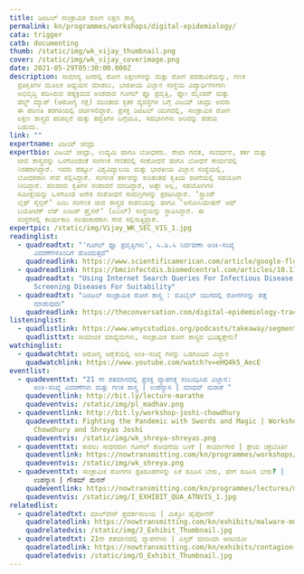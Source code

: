 ```yaml
---
title: ಡಿಜಿಟಲ್‌ ಸಾಂಕ್ರಾಮಿಕ ರೋಗ ಲಕ್ಷಣ ಶಾಸ್ತ್ರ
permalink: kn/programmes/workshops/digital-epidemiology/
cata: trigger
catb: documenting
thumb: /static/img/wk_vijay_thumbnail.png
cover: /static/img/wk_vijay_coverimage.png
date: 2021-05-29T05:30:00.000Z
description: ಸಾಮಾನ್ಯ ಜನರಲ್ಲಿ ರೋಗ ಲಕ್ಷಣಗಳನ್ನು ಮತ್ತು ರೋಗ ಹರಡುವಿಕೆಯನ್ನು, ಗಣಕ
  ಪ್ರತಿಕೃತಿಗಳ ಮೂಲಕ ಅಧ್ಯಯನ ಮಾಡಲು, ಭಾರತೀಯ ವಿಜ್ಞಾನ ಸಂಸ್ಥೆಯ ವಿದ್ಯಾರ್ಥಿಗಳಿಗಾಗಿ
  ಅಭಿವೃದ್ಧಿ ಪಡಿಸಿರುವ ಪಠ್ಯಕ್ರಮದ ಅಂಶವಾದ ಗೂಗಲ್‌ ಫ್ಲೂ ಪ್ರವೃತ್ತಿ, ಫ್ಲೋ ಮೈಂಡರ್‌ ಮತ್ತು
  ಹೆಲ್ಥ್‌ ಮ್ಯಾಪ್‌ (ಆರೋಗ್ಯ ನಕ್ಷೆ) ಮುಂತಾದ ಕೃತಕ ವ್ಯವಸ್ಥೆಗಳ ಬಗ್ಗೆ ವಿಜಯ್‌ ಚಂದ್ರು ಅವರು
  ಈ ಪರಿಣತಿ ತರಗತಿಯಲ್ಲಿ ಚರ್ಚಿಸಲಿದ್ದಾರೆ. ಪ್ರಸಕ್ತ ಡಿಜಿಟಲ್‌ ಯುಗದಲ್ಲಿ, ಸಾಂಕ್ರಾಮಿಕ ರೋಗ
  ಲಕ್ಷಣ ಶಾಸ್ತ್ರದ ಪರಿಕಲ್ಪನೆ ಮತ್ತು ಪದ್ಧತಿಗಳ ಬಗ್ಗೆಯೂ, ಸಹಭಾಗಿಗಳು ಅರಿವನ್ನು ಪಡೆಯ
  ಬಹುದು.
link: ""
expertname: ವಿಜಯ್‌ ಚಂದ್ರು
expertbio: ವಿಜಯ್‌ ಚಂದ್ರು, ಉದ್ಯಮಿ ಹಾಗೂ ಬೋಧಕರು. ರೇಖಾ ಗಣಿತ, ಸಂವರ್ಧನೆ, ತರ್ಕ ಮತ್ತು
  ಜೀವ ಶಾಸ್ತ್ರವನ್ನು ಒಳಗೊಂಡಂತೆ ಸಂಗಣಕ ಗಣಿತದಲ್ಲಿ ಸಂಶೋಧನೆ ಹಾಗೂ ಬೋಧನೆ ಕಾರ್ಯದಲ್ಲಿ
  ನಿರತರಾಗಿದ್ದಾರೆ. ಇವರು ಪರ್ಡ್ಯೂ ವಿಶ್ವವಿದ್ಯಾಲಯ ಮತ್ತು ಭಾರತೀಯ ವಿಜ್ಞಾನ ಸಂಸ್ಥೆಯಲ್ಲಿ,
  ಬೋಧಕರಾಗಿ ಸೇವೆ ಸಲ್ಲಿಸಿದ್ದಾರೆ. ಸಂಗಣಕ ತರ್ಕವನ್ನು ಕುರಿತಂತಹ ಕೃತಿಯ ರಚನೆಯಲ್ಲಿ ಸಹಯೋಗ
  ನೀಡಿದ್ದಾರೆ. ಹಲವಾರು ಕೃತಿಗಳ ಸಂಪಾದನೆ ಮಾಡಿದ್ದಾರೆ, ಅಷ್ಟೇ ಅಲ್ಲ, ಸಹಯೋಗಿಗಳ
  ಸಮೀಕ್ಷೆಯನ್ನು ಒಳಗೊಂಡ ಅನೇಕ ಸಂಶೋಧನೆ ಸಾಮಗ್ರಿಗಳನ್ನು ಪ್ರಕಟಿಸಿದ್ದಾರೆ. ʼಸ್ಟ್ರಾಂಡ್‌
  ಲೈಫ್‌ ಸೈನ್ಸಸ್‌ʼ ಎಂಬ ಸಂಗಣಕ ಜೀವ ಶಾಸ್ತ್ರದ ಕಂಪನಿಯನ್ನು ಹಾಗೂ ʼಅಸೋಸಿಯೇಷನ್‌ ಆಫ್‌
  ಬಯೋಟೆಕ್‌ ಲೆಡ್‌ ಎಂಟರ್‌ ಪ್ರೈಸಸ್‌ʼ (ಏಬಲ್)‌ ಸಂಸ್ಥೆಯನ್ನು ಸ್ಥಾಪಿಸಿದ್ದಾರೆ. ಈ
  ಸಂಸ್ಥೆಗಳಲ್ಲಿ ಕಾರ್ಯಕಾರಿ ಸಲಹಾಕಾರರಾಗಿ ಸೇವೆ ಸಲ್ಲಿಸುತ್ತಿದ್ದಾರೆ.
expertpic: /static/img/Vijay_WK_SEC_VIS_1.jpg
readinglist:
  - quadreadtxt: "'ಗೂಗಲ್‌ ಫ್ಲೂ ಪ್ರವೃತ್ತಿಗಳು', ಸಿ.ಡಿ.ಸಿ ನಿರ್ವಹಣಾ ಅಂಕಿ-ಸಂಖ್ಯೆ
      ವಿವರಣೆಗಳೊಂದಿಗೆ ಹೊಂದುತ್ತವೆ"
    quadreadlink: https://www.scientificamerican.com/article/google-flu-trends-on-par-with-cdc-data/
  - quadreadlink: https://bmcinfectdis.biomedcentral.com/articles/10.1186/s12879-014-0690-1
    quadreadtxt: "Using Internet Search Queries For Infectious Disease Surveillance:
      Screening Diseases For Suitability"
  - quadreadtxt: "ಡಿಜಿಟಲ್‌ ಸಾಂಕ್ರಾಮಿಕ ರೋಗ ಶಾಸ್ತ್ರ : ಮೊಬೈಲ್‌ ಯುಗದಲ್ಲಿ ರೋಗಗಳನ್ನು ಪತ್ತೆ
      ಮಾಡುವುದು"
    quadreadlink: https://theconversation.com/digital-epidemiology-tracking-diseases-in-the-mobile-age-37741
listeninglist:
  - quadlistlink: https://www.wnycstudios.org/podcasts/takeaway/segments/social-media-future-epidemiology
    quadlisttxt: ಸಾಮಾಜಿಕ ಮಾಧ್ಯಮಗಳು, ಸಾಂಕ್ರಾಮಿಕ ರೋಗ ಶಾಸ್ತ್ರದ ಭವಿಷ್ಯತ್ತೇನು?
watchinglist:
  - quadwatchtxt: ಆರೋಗ್ಯ ಆರೈಕೆಯಲ್ಲಿ ಅಂಕಿ-ಸಂಖ್ಯೆ ಗಳನ್ನು ಒಡಗೂಡಿದ ವಿಜ್ಞಾನ
    quadwatchlink: https://www.youtube.com/watch?v=eHQ4k5_AecE
eventlist:
  - quadeventtxt: "21 ನೇ ಶತಮಾನದಲ್ಲಿ ಪ್ರಸಕ್ತ ವ್ಯಾಪನಕ್ಕೆ ಸಂಬಂಧಿಸಿದ ವಿಜ್ಞಾನ:
      ಅಂಕಿ-ಸಂಖ್ಯೆ ವಿವರಣೆಗಳು ಮತ್ತು ಗಣಕ ಶಾಸ್ತ್ರ | ಉಪನ್ಯಾಸ | ಮಾಧವ್ ಮರಾಠೆ "
    quadeventlink: http://bit.ly/lecture-marathe
    quadeventvis: /static/img/pl_madhav.png
  - quadeventlink: http://bit.ly/workshop-joshi-chowdhury
    quadeventtxt: Fighting the Pandemic with Swords and Magic | Workshop by Shreya
      Chowdhury and Shreyas Joshi
    quadeventvis: /static/img/wk_shreya-shreyas.png
  - quadeventtxt: ಕಾವಲು ಸಾಧನವಾಗಿ ಗೂಗಲ್‌ ಶೋಧನೆಯ ಬಳಕೆ | ಕಾರ್ಯಾಗಾರ | ಶ್ರೇಯ ಚಕ್ರಬೊರ್ತಿ
    quadeventlink: https://nowtransmitting.com/kn/programmes/workshops/google-search-trends-as-a-surveillance-tool/
    quadeventvis: /static/img/wk_shreya.png
  - quadeventtxt: ಸಾಂಕ್ರಾಮಿಕ ರೋಗಗಳ ಪ್ರತಿರೂಪಗಳನ್ನು ಏಕೆ ರೂಪಿಸ ಬೇಕು, ಹೇಗೆ ರೂಪಿಸ ಬೇಕು? |
      ಉಪನ್ಯಾಸ | ಗೌತಮ್‌ ಮೆನನ್‌
    quadeventlink: https://nowtransmitting.com/kn/programmes/lectures/model-infectious-diseases/
    quadeventvis: /static/img/I_EXHIBIT_QUA_ATNVIS_1.jpg
relatedlist:
  - quadrelatedtxt: ಮಾಲ್‌ವೇರ್‌ ಪ್ರದರ್ಶನಾಲಯ | ಮಿಕ್ಕೋ ಹೈಪೋನೆನ್‌‌
    quadrelatedlink: https://nowtransmitting.com/kn/exhibits/malware-museum/
    quadrelatedvis: /static/img/J_Exhibit_Thumbnail.jpg
  - quadrelatedtxt: 21ನೇ ಶತಮಾನದಲ್ಲಿ ವ್ಯಾಪನಗಳು | ಎಸ್ತರ್‌ ಮಾರಿಯಾ ಆಂಟಿಯೋ
    quadrelatedlink: https://nowtransmitting.com/kn/exhibits/contagion-21st-century/
    quadrelatedvis: /static/img/O_Exhibit_Thumbnail.jpg
---
```

